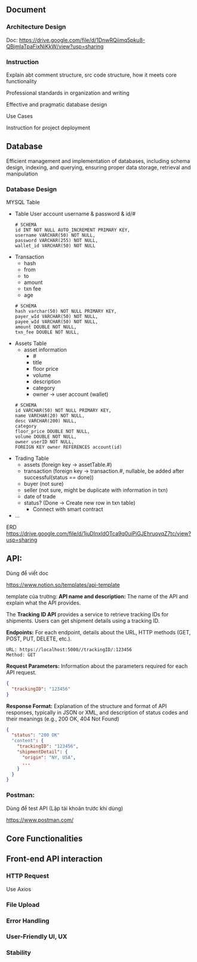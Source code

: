 ## Document

### Architecture Design
Doc: https://drive.google.com/file/d/1DnwRQiimq5pku8-QBjmIaTpaFixNiKkW/view?usp=sharing

### Instruction
Explain abt comment structure, src code structure, how it meets core functionality

Professional standards in organization and writing

Effective and pragmatic database design

Use Cases

Instruction for project deployment

## Database
Efficient management and implementation of databases, including schema design, indexing, and querying, ensuring proper data storage, retrieval and manipulation

### Database Design
MYSQL Table
- Table User account
    username & password & id/#
    ```
    # SCHEMA
    id INT NOT NULL AUTO_INCREMENT PRIMARY KEY,
    username VARCHAR(50) NOT NULL,
    password VARCHAR(255) NOT NULL,
    wallet_id VARCHAR(50) NOT NULL
    ```
- Transaction
    - hash
    - from
    - to
    - amount
    - txn fee
    - age
    ```
    # SCHEMA
    hash varchar(50) NOT NULL PRIMARY KEY,
    payer_wId VARCHAR(50) NOT NULL,
    payee_wId VARCHAR(50) NOT NULL,
    amount DOUBLE NOT NULL,
    txn_fee DOUBLE NOT NULL,
    ```
- Assets Table
    - asset information
        - \#
        - title
        - floor price
        - volume
        - description
        - category
        - owner -> user account (wallet)
    ```
    # SCHEMA
    id VARCHAR(50) NOT NULL PRIMARY KEY,
    name VARCHAR(20) NOT NULL,
    desc VARCHAR(200) NULL,
    category 
    floor_price DOUBLE NOT NULL,
    volume DOUBLE NOT NULL,
    owner userID NOT NULL,
    FOREIGN KEY owner REFERENCES account(id)   
    ```
- Trading Table
    - assets (foreign key -> assetTable.#)
    - transaction (foreign key -> transaction.#, nullable, be added after successful(status == done))
    - buyer (not sure)
    - seller (not sure, might be duplicate with information in txn)
    - date of trade
    - status? (Done -> Create new row in txn table)
        - Connect with smart contract
- ...

ERD
https://drive.google.com/file/d/1juDInxldOTca9q0uiPiGJEhruoyqZ7tc/view?usp=sharing

## API:
Dùng để viết doc

https://www.notion.so/templates/api-template

template của trường:
**API name and description:** The name of the API and explain what the API provides.

The **Tracking ID API** provides a service to retrieve tracking IDs for shipments. Users can get shipment details using a tracking ID.

**Endpoints:** For each endpoint, details about the URL, HTTP methods (GET, POST, PUT, DELETE, etc.).
```
URL: https://localhost:5000//trackingID/:123456
Method: GET
```

**Request Parameters:** Information about the parameters required for each API request.

```json
{
  "trackingID": "123456"
}
```

**Response Format:** Explanation of the structure and format of API responses, typically in JSON or XML, and description of status codes and their meanings (e.g., 200 OK, 404 Not Found)

```json
{
  "status": "200 OK"
  "content": {
    "trackingID": "123456",
    "shipmentDetail": {
      "origin": "NY, USA",
      ...
    }
  }
}
```

### Postman:
Dùng để test API (Lập tài khoản trước khi dùng)

https://www.postman.com/

## Core Functionalities

## Front-end API interaction
### HTTP Request
Use Axios

### File Upload

### Error Handling

### User-Friendly UI, UX

### Stability
